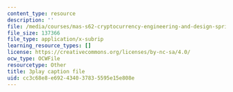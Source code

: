 ```yaml
---
content_type: resource
description: ''
file: /media/courses/mas-s62-cryptocurrency-engineering-and-design-spring-2018/cc3c68e8e692434037835595e15e808e_Hzv9WuqIzA0.srt
file_size: 137366
file_type: application/x-subrip
learning_resource_types: []
license: https://creativecommons.org/licenses/by-nc-sa/4.0/
ocw_type: OCWFile
resourcetype: Other
title: 3play caption file
uid: cc3c68e8-e692-4340-3783-5595e15e808e
---
```

